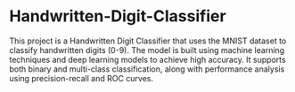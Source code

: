 # Handwritten-Digit-Classifier
This project is a Handwritten Digit Classifier that uses the MNIST dataset to classify handwritten digits (0-9). The model is built using machine learning techniques and deep learning models to achieve high accuracy. It supports both binary and multi-class classification, along with performance analysis using precision-recall and ROC curves.
